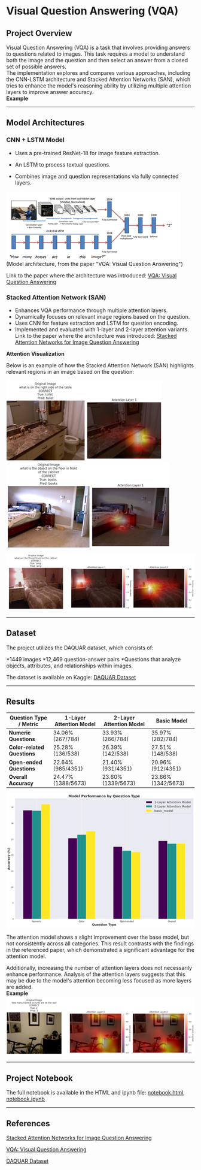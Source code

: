 # Visual Question Answering (VQA)

## Project Overview

Visual Question Answering (VQA) is a task that involves providing answers to questions related to images. 
This task requires a model to understand both the image and the question and then select an answer from a closed set of possible answers.
<br />The implementation explores and compares various approaches, including the CNN-LSTM architecture and Stacked Attention Networks (SAN),
which tries to enhance the model's reasoning ability by utilizing multiple attention layers to improve answer accuracy.
<br />**Example**



---

## Model Architectures

### CNN + LSTM Model


* Uses a pre-trained ResNet-18 for image feature extraction.

* An LSTM to process textual questions.

* Combines image and question representations via fully connected layers.

![img_2.png](imgs/img_2.png)
<br />(Model architecture, from the paper "VQA: Visual Question Answering")

Link to the paper where the architecture was introduced: [VQA: Visual Question Answering](https://arxiv.org/pdf/1505.00468)


### Stacked Attention Network (SAN)

* Enhances VQA performance through multiple attention layers.
* Dynamically focuses on relevant image regions based on the question.
* Uses CNN for feature extraction and LSTM for question encoding.
* Implemented and evaluated with 1-layer and 2-layer attention variants.
Link to the paper where the architecture was introduced: [Stacked Attention Networks for Image Question Answering](https://arxiv.org/pdf/1511.02274)

**Attention Visualization**

Below is an example of how the Stacked Attention Network (SAN) highlights relevant regions in an image based on the question:

![img_4.png](img_4.png)![img_6.png](img_6.png)

![img_8.png](img_8.png)

---
## Dataset

The project utilizes the DAQUAR dataset, which consists of:

*1449 images
*12,469 question-answer pairs
*Questions that analyze objects, attributes, and relationships within images.

The dataset is available on Kaggle: [DAQUAR Dataset](https://www.kaggle.com/datasets/tezansahu/processed-daquar-dataset/data)

---
## Results

| Question Type / Metric      | 1-Layer Attention Model | 2-Layer Attention Model | Basic Model        |
|-----------------------------|-------------------------|-------------------------|--------------------|
| **Numeric Questions**       | 34.06% (267/784)        | 33.93% (266/784)        | 35.97% (282/784)   |
| **Color-related Questions** | 25.28% (136/538)        | 26.39% (142/538)        | 27.51% (148/538)   |
| **Open-ended Questions**    | 22.64% (985/4351)       | 21.40% (931/4351)       | 20.96% (912/4351)  |
| **Overall Accuracy**        | 24.47% (1388/5673)      | 23.60% (1339/5673)      | 23.66% (1342/5673) |
![img_9.png](img_9.png)

The attention model shows a slight improvement over the base model, but not consistently across all categories.
This result contrasts with the findings in the referenced paper, which demonstrated a significant advantage for the attention model.

Additionally, increasing the number of attention layers does not necessarily enhance performance.
Analysis of the attention layers suggests that this may be due to the model's attention becoming less focused as more layers are added.
<br />**Example**<br />![img_10.png](img_10.png)


---
## Project Notebook

The full notebook is available in the HTML and ipynb file: [notebook.html](VQA_project.html),  [notebook.ipynb](VQA_project.ipynb) 

---
## References
[Stacked Attention Networks for Image Question Answering](https://arxiv.org/pdf/1511.02274)

[VQA: Visual Question Answering](https://arxiv.org/pdf/1505.00468)

[DAQUAR Dataset](https://www.kaggle.com/datasets/tezansahu/processed-daquar-dataset/data)







